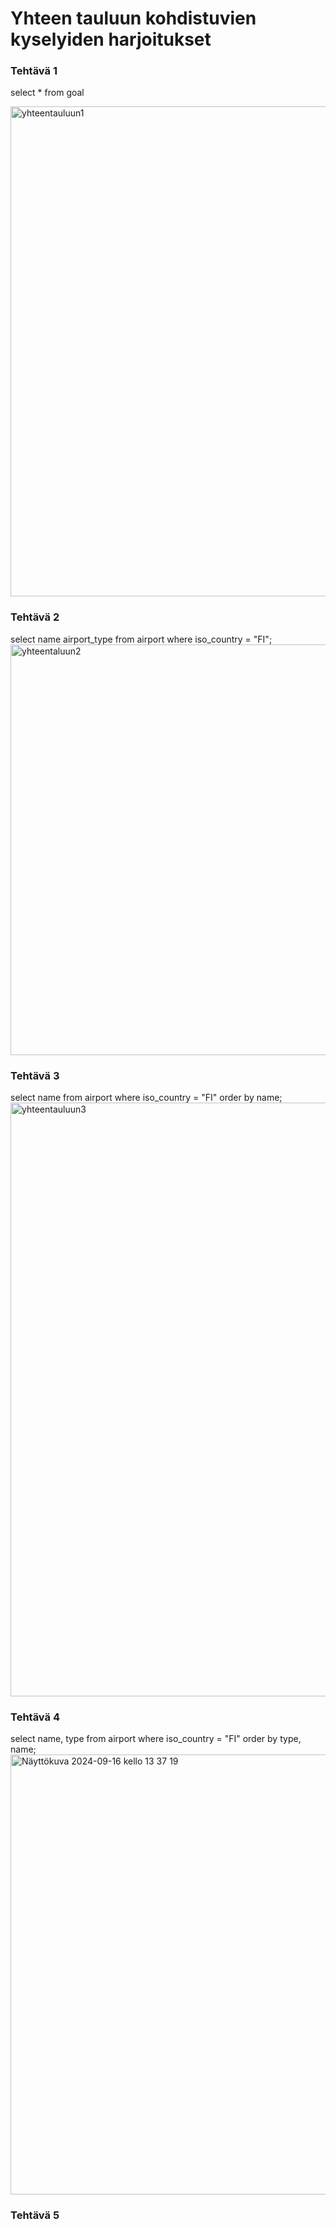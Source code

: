 # Yhteen tauluun kohdistuvien kyselyiden harjoitukset 

### Tehtävä 1
select * from goal

<img width="784" alt="yhteentauluun1" src="https://github.com/user-attachments/assets/fcdb5c32-0430-45a3-ab91-6ca4326fb4a1">


### Tehtävä 2
select name airport_type from airport where iso_country = "FI";
<img width="657" alt="yhteentaluun2" src="https://github.com/user-attachments/assets/92ba96ad-1c69-450a-8973-2f1cac4528f5">

### Tehtävä 3
select name from airport where iso_country = "FI" order by name;
<img width="950" alt="yhteentauluun3" src="https://github.com/user-attachments/assets/82b27779-e160-4922-baad-eab4aa799245">

### Tehtävä 4
select name, type from airport where iso_country = "FI" order by type, name;
<img width="704" alt="Näyttökuva 2024-09-16 kello 13 37 19" src="https://github.com/user-attachments/assets/6e44f676-63e4-41db-95ee-b38f3c9a1b16">


### Tehtävä 5

